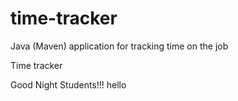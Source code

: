 # time-tracker
Java (Maven) application for tracking time on the job

Time tracker

Good Night Students!!!
hello
